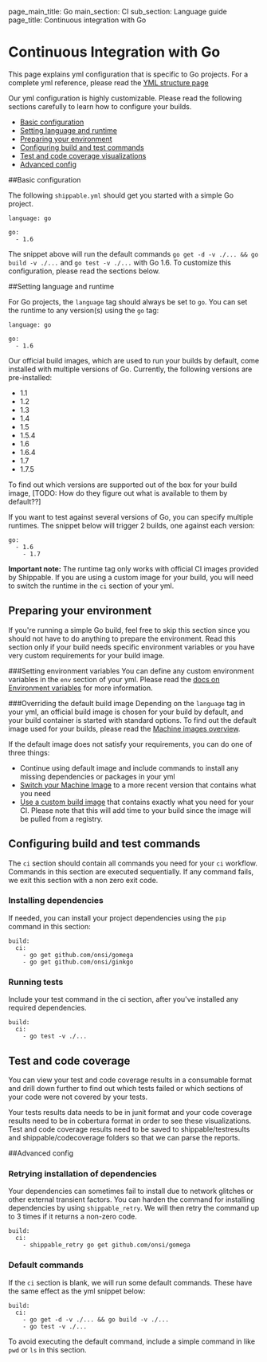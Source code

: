 page_main_title: Go
main_section: CI
sub_section: Language guide
page_title: Continuous integration with Go

# Continuous Integration with Go
This page explains yml configuration that is specific to Go projects. For a complete yml reference, please read the [YML structure page](yml-structure/)

Our yml configuration is highly customizable. Please read the following sections carefully to learn how to
configure your builds.

-  [Basic configuration](#basic-go-config)
-  [Setting language and runtime](#language)
-  [Preparing your environment](#environment)
-  [Configuring build and test commands](#build-test)
-  [Test and code coverage visualizations](#test-coverage-reports)
-  [Advanced config](#advanced-config)

<a name="basic-go-config"></a>
##Basic configuration

The following `shippable.yml` should get you started with a simple Go project.

```
language: go

go:
  - 1.6
```

The snippet above will run the default commands `go get -d -v ./... && go build -v ./...` and `go test -v ./...` with Go 1.6. To customize this configuration, please read the sections below.

<a name="language"></a>
##Setting language and runtime

For Go projects, the `language` tag should always be set to `go`. You can set the runtime to any version(s) using the `go` tag:

```
language: go

go:
  - 1.6
```

Our official build images, which are used to run your builds by default, come installed with multiple versions of Go. Currently, the following versions are pre-installed:

-  1.1
-  1.2
-  1.3
-  1.4
-  1.5
-  1.5.4
-  1.6
-  1.6.4
-  1.7
-  1.7.5

To find out which versions are supported out of the box for your build image, [TODO: How do they figure out what is available to them by default??]

If you want to test against several versions of Go, you can specify multiple runtimes. The snippet below will trigger 2 builds, one against each version:

```
go:
  - 1.6
	- 1.7

```

**Important note:** The runtime tag only works with official CI images provided by Shippable. If you are using a custom image for your build, you will need to switch the runtime in the `ci` section of your yml.

<a name="environment"></a>
## Preparing your environment

If you're running a simple Go build, feel free to skip this section since you should not have to do anything to prepare the environment. Read this section only if your build needs specific environment variables or you have very custom requirements for your build image.

###Setting environment variables
You can define any custom environment variables in the `env` section of your yml. Please read the [docs on Environment variables](env-vars/) for more information.

###Overriding the default build image
Depending on the `language` tag in your yml, an official build image is chosen for your build by default, and your build container is started with standard options. To find out the default image used for your builds, please read the [Machine images overview](../reference/machine-images-overview/).

If the default image does not satisfy your requirements, you can do one of three things:

-  Continue using default image and include commands to install any missing dependencies or packages in your yml
-  [Switch your Machine Image](../ci/build-image/#changing-your-default-tag) to a more recent version that contains what you need
-  [Use a custom build image](../ci/custom-docker-image/) that contains exactly what you need for your CI. Please note that this will add time to your build since the image will be pulled from a registry.

<a name="build-test"></a>
## Configuring build and test commands
The `ci` section should contain all commands you need for your `ci` workflow. Commands in this section are executed sequentially. If any command fails, we exit this section with a non zero exit code.

### Installing dependencies
If needed, you can install your project dependencies using the `pip` command in this section:

```
build:
  ci:
    - go get github.com/onsi/gomega
    - go get github.com/onsi/ginkgo
```

### Running tests
Include your test command in the ci section, after you've installed any required dependencies.

```
build:
  ci:
    - go test -v ./...
```

<a name="test-coverage-reports"></a>
## Test and code coverage
You can view your test and code coverage results in a consumable format and drill down further to find out which tests failed or which sections of your code were not covered by your tests.

Your tests results data needs to be in junit format and your code coverage results need to be in cobertura format in order to see these visualizations. Test and code coverage results need to be saved to shippable/testresults and shippable/codecoverage folders so that we can parse the reports.

<a name="advanced-config"></a>
##Advanced config
### Retrying installation of dependencies
Your dependencies can sometimes fail to install due to network glitches or other external transient factors. You can harden the command for installing dependencies by using `shippable_retry`. We will then retry the command up to 3 times if it returns a non-zero code.


```
build:
  ci:
    - shippable_retry go get github.com/onsi/gomega
```

### Default commands

If the `ci` section is blank, we will run some default commands. These have the same effect as the yml snippet below:

```
build:
  ci:
    - go get -d -v ./... && go build -v ./...
    - go test -v ./...
```

To avoid executing the default command, include a simple command in like `pwd` or `ls` in this section.
